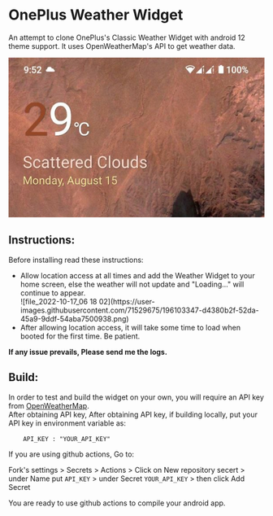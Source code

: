 # OnePlus Weather Widget

An attempt to clone OnePlus's Classic Weather Widget with android 12 theme support. It uses OpenWeatherMap's API to get weather data.

![](screenshots/a12.jpg)

## Instructions:
Before installing read these instructions:
<ul>
    <li>Allow location access at all times and add the Weather Widget to your home screen, else the weather will not update and "Loading..." will continue to appear. </li>
   ![file_2022-10-17_06 18 02](https://user-images.githubusercontent.com/71529675/196103347-d4380b2f-52da-45a9-9ddf-54aba7500938.png)


<li>After allowing location access, it will take some time to load when booted for the first time. Be patient.</li>
</ul>

**If any issue prevails, Please send me the logs.**

## Build:
In order to test and build the widget on your own, you will require an API key from [OpenWeatherMap](https://openweathermap.org/api).
<br>
After obtaining API key,  After obtaining API key, if building locally, put your API key in environment variable as:
```
    API_KEY : "YOUR_API_KEY"
```
If you are using github actions, Go to:

Fork's settings > Secrets > Actions > Click on New repository secert > under Name put `API_KEY` > under Secret `YOUR_API_KEY` > then click Add Secret

You are ready to use github actions to compile your android app.
